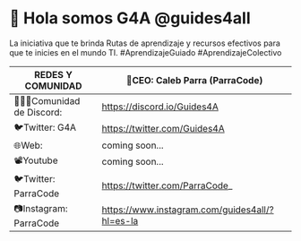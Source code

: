 # 👋 Hola somos G4A @guides4all

La iniciativa que te brinda Rutas de aprendizaje y recursos efectivos para que te inicies en el mundo TI.
#AprendizajeGuiado #AprendizajeColectivo

| REDES Y COMUNIDAD | 🚀CEO: Caleb Parra (ParraCode) |
| --- | --- |
| 👨🏾‍💻Comunidad de Discord:  | https://discord.io/Guides4A |
| 🐦Twitter: G4A | https://twitter.com/Guides4A |
| 🌐Web: | coming soon... |
| 📽️Youtube | coming soon... |
| 🐦Twitter: ParraCode | https://twitter.com/ParraCode_ |
| 📷Instagram: ParraCode | https://www.instagram.com/guides4all/?hl=es-la |
